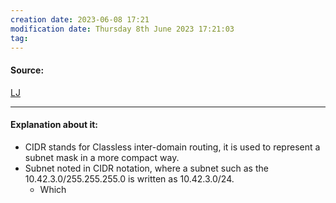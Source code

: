 ```yaml
---
creation date: 2023-06-08 17:21
modification date: Thursday 8th June 2023 17:21:03
tag: 
---
```


#### Source:
[LJ](https://linuxjourney.com/lesson/classless-interdomain-routing-cidr)

--------------------------------------

#### Explanation about it:

* CIDR stands for Classless inter-domain routing, it is used to represent a subnet mask in a more compact way.
* Subnet noted in CIDR notation, where a subnet such as the 10.42.3.0/255.255.255.0 is written as 10.42.3.0/24.
	* Which 
